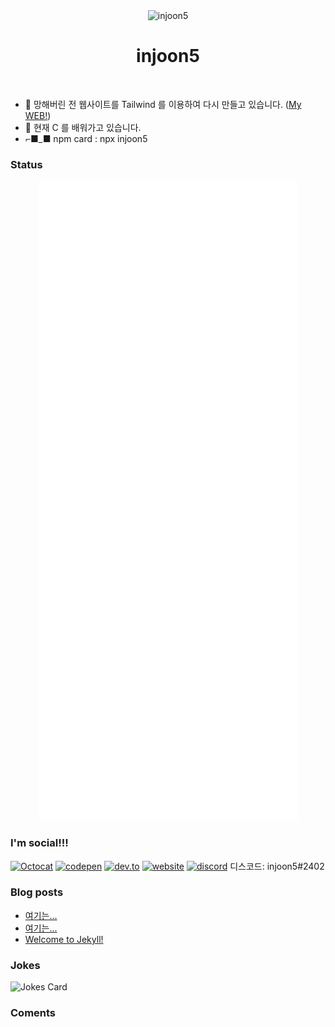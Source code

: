 <div align="center">
	<img width="300" height="300" src="https://avatars2.githubusercontent.com/u/52849281?s=1000&v=4 " alt="injoon5">
	<br>
	<p>
		<p>
			<sup>
				<h1 href="https://github.com/injoon5">injoon5</h1>
			</sup>
		</p>
		<br>
	</p>
</div>

- 🔭 망해버린 전 웹사이트를 Tailwind 를 이용하여 다시 만들고 있습니다. (<a href="https://oij.vercel.app" target="_blank">My WEB!</a>) <br>
- 🌱 현재 C 를 배워가고 있습니다.
- ⌐■_■ npm card : npx injoon5


### Status

<div align="center">
	<img src="https://raw.githubusercontent.com/injoon5/Injoon5/master/github-metrics.svg" alt="injoon5">
	<br>

</div>

### I'm social!!!

[<img src='https://github.githubassets.com/images/icons/emoji/octocat.png' alt='Octocat' height='40'>](https://github.com/injoon5)  [<img src='https://cdn.jsdelivr.net/npm/simple-icons@3.0.1/icons/codepen.svg' alt='codepen' height='40'>](https://codepen.io/injoon5)  [<img src='https://cdn.jsdelivr.net/npm/simple-icons@3.0.1/icons/dev-dot-to.svg' alt='dev.to' height='40'>](https://dev.to/injoon5)  [<img src='https://cdn.jsdelivr.net/npm/simple-icons@3.0.1/icons/icloud.svg' alt='website' height='40'>](http://injoon5.ga) 
[<img src='https://cdn.jsdelivr.net/npm/simple-icons@3.0.1/icons/discord.svg' alt='discord' height='40'>](https://discord.gg/FtQJJVr) 디스코드: injoon5#2402
### Blog posts

<!-- BLOG-POST-LIST:START -->
- [여기는...](https://injoon5.github.io/test-for-github-action/27)
- [여기는...](https://injoon5.github.io/%EC%97%AC%EA%B8%B0%EB%8A%94/04)
- [Welcome to Jekyll!](https://injoon5.github.io/hello-world/29)
<!-- BLOG-POST-LIST:END -->

### Jokes
![Jokes Card](https://readme-jokes.vercel.app/api)

### Coments

<div>
<script src="https://utteranc.es/client.js"
        repo="injoon5/Injoon5"
        issue-term="url"
        label="💬"
        theme="github-light"
        crossorigin="anonymous"
        async>
</script>
</div>




 

